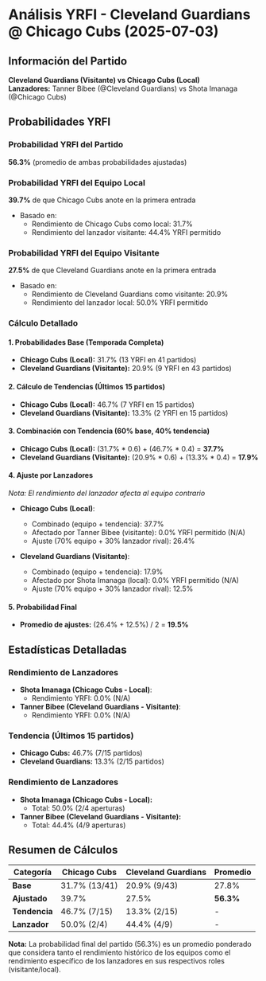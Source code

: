 # Análisis YRFI - Cleveland Guardians @ Chicago Cubs (2025-07-03)

## Información del Partido
**Cleveland Guardians (Visitante) vs Chicago Cubs (Local)**  
**Lanzadores:** Tanner Bibee (@Cleveland Guardians) vs Shota Imanaga (@Chicago Cubs)

## Probabilidades YRFI

### Probabilidad YRFI del Partido
**56.3%** (promedio de ambas probabilidades ajustadas)

### Probabilidad YRFI del Equipo Local
**39.7%** de que Chicago Cubs anote en la primera entrada
- Basado en:
  - Rendimiento de Chicago Cubs como local: 31.7%
  - Rendimiento del lanzador visitante: 44.4% YRFI permitido

### Probabilidad YRFI del Equipo Visitante
**27.5%** de que Cleveland Guardians anote en la primera entrada
- Basado en:
  - Rendimiento de Cleveland Guardians como visitante: 20.9%
  - Rendimiento del lanzador local: 50.0% YRFI permitido

### Cálculo Detallado

#### 1. Probabilidades Base (Temporada Completa)
- **Chicago Cubs (Local):** 31.7% (13 YRFI en 41 partidos)
- **Cleveland Guardians (Visitante):** 20.9% (9 YRFI en 43 partidos)

#### 2. Cálculo de Tendencias (Últimos 15 partidos)
- **Chicago Cubs (Local):** 46.7% (7 YRFI en 15 partidos)
- **Cleveland Guardians (Visitante):** 13.3% (2 YRFI en 15 partidos)

#### 3. Combinación con Tendencia (60% base, 40% tendencia)
- **Chicago Cubs (Local):** (31.7% * 0.6) + (46.7% * 0.4) = **37.7%**
- **Cleveland Guardians (Visitante):** (20.9% * 0.6) + (13.3% * 0.4) = **17.9%**

#### 4. Ajuste por Lanzadores
*Nota: El rendimiento del lanzador afecta al equipo contrario*

- **Chicago Cubs (Local)**:
  - Combinado (equipo + tendencia): 37.7%
  - Afectado por Tanner Bibee (visitante): 0.0% YRFI permitido (N/A)
  - Ajuste (70% equipo + 30% lanzador rival): 26.4%

- **Cleveland Guardians (Visitante)**:
  - Combinado (equipo + tendencia): 17.9%
  - Afectado por Shota Imanaga (local): 0.0% YRFI permitido (N/A)
  - Ajuste (70% equipo + 30% lanzador rival): 12.5%

#### 5. Probabilidad Final
- **Promedio de ajustes:** (26.4% + 12.5%) / 2 = **19.5%**

## Estadísticas Detalladas


### Rendimiento de Lanzadores
- **Shota Imanaga (Chicago Cubs - Local)**:
  - Rendimiento YRFI: 0.0% (N/A)
- **Tanner Bibee (Cleveland Guardians - Visitante)**:
  - Rendimiento YRFI: 0.0% (N/A)
### Tendencia (Últimos 15 partidos)
- **Chicago Cubs:** 46.7% (7/15 partidos)
- **Cleveland Guardians:** 13.3% (2/15 partidos)

### Rendimiento de Lanzadores
- **Shota Imanaga (Chicago Cubs - Local):**
  - Total: 50.0% (2/4 aperturas)
- **Tanner Bibee (Cleveland Guardians - Visitante):**
  - Total: 44.4% (4/9 aperturas)

## Resumen de Cálculos
| Categoría | Chicago Cubs         | Cleveland Guardians  | Promedio |
|-----------|----------------------|----------------------|----------|
| **Base** | 31.7% (13/41) | 20.9% (9/43) | 27.8% |
| **Ajustado** | 39.7% | 27.5% | **56.3%** |
| **Tendencia** | 46.7% (7/15) | 13.3% (2/15) | - |
| **Lanzador** | 50.0% (2/4) | 44.4% (4/9) | - |

**Nota:** La probabilidad final del partido (56.3%) es un promedio ponderado que considera tanto el rendimiento histórico de los equipos como el rendimiento específico de los lanzadores en sus respectivos roles (visitante/local).